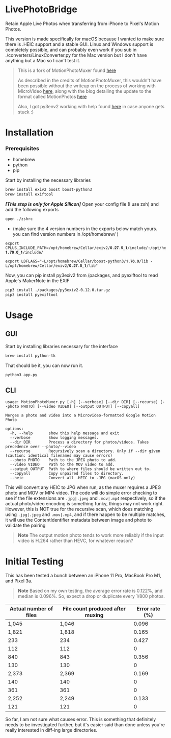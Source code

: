 LivePhotoBridge
================
Retain Apple Live Photos when transferring from iPhone to Pixel's Motion Photos.

This version is made specifically for macOS because I wanted to make sure there is .HEIC support and a stable GUI. Linux and Windows support is completely possible, and can probably even work if you sub in ./converters/LinuxConverter.py for the Mac version but I don't have anything but a Mac so I can't test it.

> This is a fork of MotionPhotoMuxer found [here](https://github.com/mihir-io/MotionPhotoMuxer)
> 
> As described in the credits of MotionPhotoMuxer, this wouldn't have been possible without the writeup on the process of working with MicroVideo [here](https://medium.com/android-news/working-with-motion-photos-da0aa49b50c), along with the blog detailing the update to the format called MotionPhotos [here](https://timojyrinki.gitlab.io/hugo/post/2021-03-30-pixel-motionphoto-microvideo-file-formats/)
>
> Also, I got py3env2 working with help found [here](https://stackoverflow.com/a/72088586) in case anyone gets stuck :)

# Installation

### Prerequisites
* homebrew
* python
* pip

Start by installing the necessary libraries
~~~bash
brew install exiv2 boost boost-python3
brew install exiftool
~~~

***[This step is only for Apple Silicon]*** Open your config file (I use zsh) and add the following exports 
~~~bash
open ./zshrc
~~~

* (make sure the 4 version numbers in the exports below match yours. you can find version numbers in /opt/homebrew/ )
```
export CPLUS_INCLUDE_PATH=/opt/homebrew/Cellar/exiv2/𝟎.𝟐𝟕.𝟓_𝟏/include/:/opt/homebrew/opt/libssh/include/:/opt/homebrew/Cellar/boost/𝟏.𝟕𝟖.𝟎_𝟏/include/

export LDFLAGS="-L/opt/homebrew/Cellar/boost-python3/𝟏.𝟕𝟖.𝟎/lib -L/opt/homebrew/Cellar/exiv2/𝟎.𝟐𝟕.𝟓_𝟏/lib"
```

Now, you can pip install py3exiv2 from /packages, and pyexiftool to read Apple's MakerNote in the EXIF
~~~bash
pip3 install ./packages/py3exiv2-0.12.0.tar.gz
pip3 install pyexiftool
~~~

# Usage

## GUI

Start by installing libraries necessary for the interface
~~~bash
brew install python-tk
~~~

That should be it, you can now run it.
~~~
python3 app.py
~~~

## CLI
~~~
usage: MotionPhotoMuxer.py [-h] [--verbose] [--dir DIR] [--recurse] [--photo PHOTO] [--video VIDEO] [--output OUTPUT] [--copyall]

Merges a photo and video into a Microvideo-formatted Google Motion Photo

options:
  -h, --help       show this help message and exit
  --verbose        Show logging messages.
  --dir DIR        Process a directory for photos/videos. Takes precedence over --photo/--video
  --recurse        Recursively scan a directory. Only if --dir given (caution: identical filenames may cause errors)
  --photo PHOTO    Path to the JPEG photo to add.
  --video VIDEO    Path to the MOV video to add.
  --output OUTPUT  Path to where files should be written out to.
  --copyall        Copy unpaired files to directory.
  --heic           Convert all .HEIC to .JPG (macOS only)
~~~

This will convert any HEIC to JPG when run, as the muxer 
requires a JPEG photo and MOV or MP4 video. The code will do simple
error checking to see if the file extensions are `.jpg|.jpeg` and `.mov|.mp4`
respectively, so if the actual photo/video encoding is something funky, things
may not work right. However, this is NOT true for the recursive scan, 
which does matching using `.jpg|.jpeg` and `.mov|.mp4`, and if there happen to
be multiple matches, it will use the ContentIdentifier metadata between image 
and photo to validate the pairing
 
> **Note**
> The output motion photo tends to work more reliably if the input video is H.264 rather than HEVC, for whatever reason? 

# Initial Testing
This has been tested a bunch between an iPhone 11 Pro, MacBook Pro M1, and Pixel 3a. 

> **Note**
> Based on my own testing, the average error rate is 0.122%, and median is 0.096%. So, expect a drop or duplicate every 1/800 photos.

| Actual number of files  | File count produced after muxing | Error rate (%) |
| ------------- | ------------- | ------------- |
| 1,045 | 1,046 | 0.096 | 
| 1,821 | 1,818 | 0.165 | 
| 233 | 234 | 0.427 |
| 112 | 112 | 0 | 
| 840 | 843 | 0.356 | 
| 130 | 130 | 0 | 
| 2,373 | 2,369 | 0.169 | 
| 140 | 140| 0 | 
| 361 | 361 | 0 | 
| 2,252 | 2,249 | 0.133 | 
| 121 | 121 | 0 | 

So far, I am not sure what causes error. This is something that definitely needs to be investigated further, but it's easier said than done unless you're really interested in diff-ing large directories. 